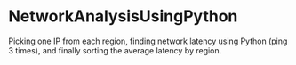 # NetworkAnalysisUsingPython
Picking one IP from each region, finding network latency using Python (ping 3 times), and finally sorting the average latency by region.
